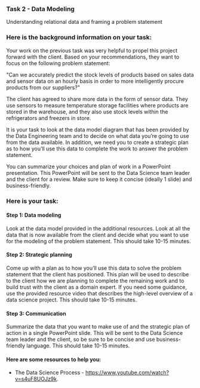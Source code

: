 <h3>Task 2 - Data Modeling</h3>
Understanding relational data and framing a problem statement

<h3>Here is the background information on your task:</h3>

Your work on the previous task was very helpful to propel this project forward with the client. Based on your recommendations, they want to focus on the following problem statement:

"Can we accurately predict the stock levels of products based on sales data and sensor data on an hourly basis in order to more intelligently procure products from our suppliers?"

The client has agreed to share more data in the form of sensor data. They use sensors to measure temperature storage facilities where products are stored in the warehouse, and they also use stock levels within the refrigerators and freezers in store. 

It is your task to look at the data model diagram that has been provided by the Data Engineering team and to decide on what data you’re going to use from the data available. In addition, we need you to create a strategic plan as to how you’ll use this data to complete the work to answer the problem statement. 

You can summarize your choices and plan of work in a PowerPoint presentation. This PowerPoint will be sent to the Data Science team leader and the client for a review. Make sure to keep it concise (ideally 1 slide) and business-friendly.

<h3>Here is your task:</h3>
<h4>Step 1: Data modeling</h4>

Look at the data model provided in the additional resources. Look at all the data that is now available from the client and decide what you want to use for the modeling of the problem statement. This should take 10-15 minutes.

<h4>Step 2: Strategic planning</h4>

Come up with a plan as to how you’ll use this data to solve the problem statement that the client has positioned. This plan will be used to describe to the client how we are planning to complete the remaining work and to build trust with the client as a domain expert. If you need some guidance, use the provided resource video that describes the high-level overview of a data science project. This should take 10-15 minutes.

<h4>Step 3: Communication</h4>

Summarize the data that you want to make use of and the strategic plan of action in a single PowerPoint slide. This will be sent to the Data Science team leader and the client, so be sure to be concise and use business-friendly language. This should take 10-15 minutes.

<h4>Here are some resources to help you:</h4>

 - The Data Science Process - https://www.youtube.com/watch?v=s4uF8UOJz9k.